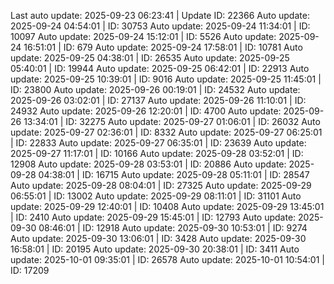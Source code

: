 Last auto update: 2025-09-23 06:23:41 | Update ID: 22366
Auto update: 2025-09-24 04:54:01 | ID: 30753
Auto update: 2025-09-24 11:34:01 | ID: 10097
Auto update: 2025-09-24 15:12:01 | ID: 5526
Auto update: 2025-09-24 16:51:01 | ID: 679
Auto update: 2025-09-24 17:58:01 | ID: 10781
Auto update: 2025-09-25 04:38:01 | ID: 26535
Auto update: 2025-09-25 05:40:01 | ID: 19944
Auto update: 2025-09-25 06:42:01 | ID: 22913
Auto update: 2025-09-25 10:39:01 | ID: 9016
Auto update: 2025-09-25 11:45:01 | ID: 23800
Auto update: 2025-09-26 00:19:01 | ID: 24532
Auto update: 2025-09-26 03:02:01 | ID: 27137
Auto update: 2025-09-26 11:10:01 | ID: 24932
Auto update: 2025-09-26 12:20:01 | ID: 4700
Auto update: 2025-09-26 13:34:01 | ID: 32275
Auto update: 2025-09-27 01:06:01 | ID: 26032
Auto update: 2025-09-27 02:36:01 | ID: 8332
Auto update: 2025-09-27 06:25:01 | ID: 22833
Auto update: 2025-09-27 06:35:01 | ID: 23639
Auto update: 2025-09-27 11:17:01 | ID: 10166
Auto update: 2025-09-28 03:52:01 | ID: 12908
Auto update: 2025-09-28 03:53:01 | ID: 20886
Auto update: 2025-09-28 04:38:01 | ID: 16715
Auto update: 2025-09-28 05:11:01 | ID: 28547
Auto update: 2025-09-28 08:04:01 | ID: 27325
Auto update: 2025-09-29 06:55:01 | ID: 13002
Auto update: 2025-09-29 08:11:01 | ID: 31101
Auto update: 2025-09-29 12:40:01 | ID: 10408
Auto update: 2025-09-29 13:45:01 | ID: 2410
Auto update: 2025-09-29 15:45:01 | ID: 12793
Auto update: 2025-09-30 08:46:01 | ID: 12918
Auto update: 2025-09-30 10:53:01 | ID: 9274
Auto update: 2025-09-30 13:06:01 | ID: 3428
Auto update: 2025-09-30 16:58:01 | ID: 20195
Auto update: 2025-09-30 20:38:01 | ID: 3411
Auto update: 2025-10-01 09:35:01 | ID: 26578
Auto update: 2025-10-01 10:54:01 | ID: 17209
